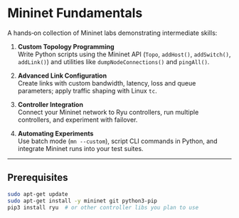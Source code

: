 # Mininet Fundamentals

A hands‑on collection of Mininet labs demonstrating intermediate skills:

1. **Custom Topology Programming**  
   Write Python scripts using the Mininet API (`Topo`, `addHost()`, `addSwitch()`, `addLink()`) and utilities like `dumpNodeConnections()` and `pingAll()`.

2. **Advanced Link Configuration**  
   Create links with custom bandwidth, latency, loss and queue parameters; apply traffic shaping with Linux `tc`.

3. **Controller Integration**  
   Connect your Mininet network to Ryu controllers, run multiple controllers, and experiment with failover.

4. **Automating Experiments**  
   Use batch mode (`mn --custom`), script CLI commands in Python, and integrate Mininet runs into your test suites.

---

## Prerequisites

```bash
sudo apt-get update
sudo apt-get install -y mininet git python3-pip
pip3 install ryu  # or other controller libs you plan to use
